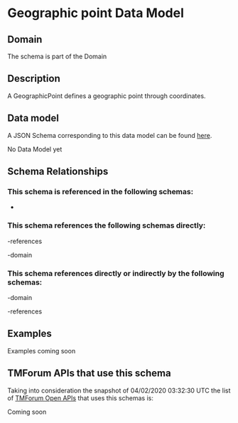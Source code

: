 # Geographic point Data Model

## Domain

The  schema is part of the  Domain

## Description

A GeographicPoint defines a geographic point through coordinates.

## Data model

A JSON Schema corresponding to this data model can be found
[here](https://github.com/tmforum-rand/schemas/blob/candidates/Common/GeographicPoint.schema.json).

No Data Model yet

## Schema Relationships

### This schema is referenced in the following schemas:

-

### This schema references the following schemas directly:

-references

-domain

### This schema references directly or indirectly by the following schemas:

-domain

-references



## Examples

Examples coming soon

## TMForum APIs that use this schema

Taking into consideration the snapshot of 04/02/2020 03:32:30 UTC the list of [TMForum Open APIs](https://www.tmforum.org/open-apis/) that uses this schemas is:

Coming soon